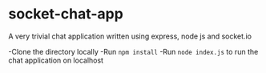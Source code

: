socket-chat-app
===============

A very trivial chat application written using express, node js and socket.io


-Clone the directory locally
-Run `npm install`
-Run `node index.js` to run the chat application on localhost
